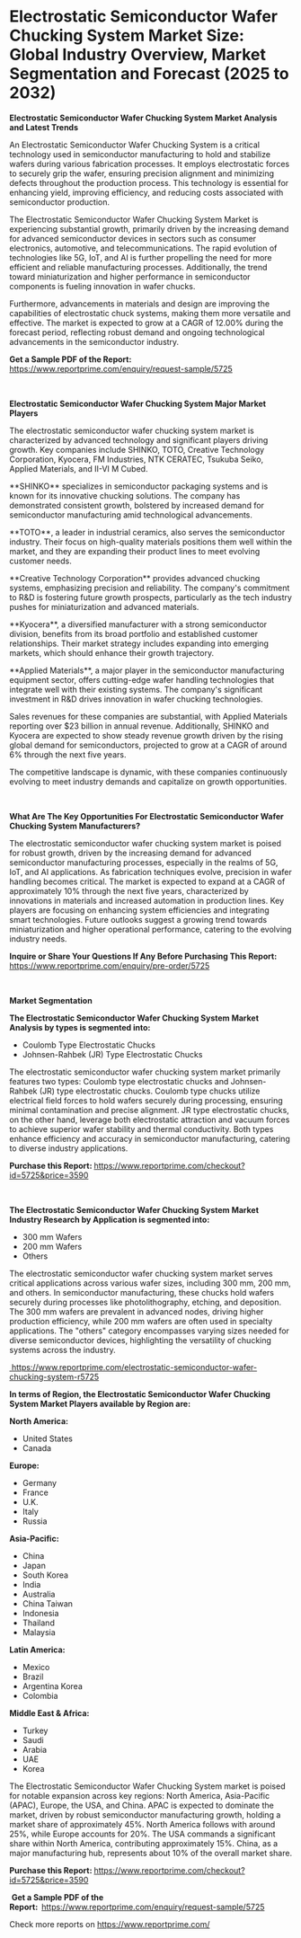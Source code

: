 <p><h1>Electrostatic Semiconductor Wafer Chucking System Market Size: Global Industry Overview, Market Segmentation and Forecast (2025 to 2032)</h1></p><p><strong>Electrostatic Semiconductor Wafer Chucking System Market Analysis and Latest Trends</strong></p>
<p><p>An Electrostatic Semiconductor Wafer Chucking System is a critical technology used in semiconductor manufacturing to hold and stabilize wafers during various fabrication processes. It employs electrostatic forces to securely grip the wafer, ensuring precision alignment and minimizing defects throughout the production process. This technology is essential for enhancing yield, improving efficiency, and reducing costs associated with semiconductor production.</p><p>The Electrostatic Semiconductor Wafer Chucking System Market is experiencing substantial growth, primarily driven by the increasing demand for advanced semiconductor devices in sectors such as consumer electronics, automotive, and telecommunications. The rapid evolution of technologies like 5G, IoT, and AI is further propelling the need for more efficient and reliable manufacturing processes. Additionally, the trend toward miniaturization and higher performance in semiconductor components is fueling innovation in wafer chucks. </p><p>Furthermore, advancements in materials and design are improving the capabilities of electrostatic chuck systems, making them more versatile and effective. The market is expected to grow at a CAGR of 12.00% during the forecast period, reflecting robust demand and ongoing technological advancements in the semiconductor industry.</p></p>
<p><strong>Get a Sample PDF of the Report:&nbsp;</strong> <a href="https://www.reportprime.com/enquiry/request-sample/5725?utm_campaign=2580&utm_medium=2&utm_source=Github&utm_content=ia&utm_term=19032025&utm_id=electrostatic-semiconductor-wafer-chucking-system">https://www.reportprime.com/enquiry/request-sample/5725</a></p>
<p>&nbsp;</p>
<p><strong>Electrostatic Semiconductor Wafer Chucking System Major Market Players</strong></p>
<p><p>The electrostatic semiconductor wafer chucking system market is characterized by advanced technology and significant players driving growth. Key companies include SHINKO, TOTO, Creative Technology Corporation, Kyocera, FM Industries, NTK CERATEC, Tsukuba Seiko, Applied Materials, and II-VI M Cubed. </p><p>**SHINKO** specializes in semiconductor packaging systems and is known for its innovative chucking solutions. The company has demonstrated consistent growth, bolstered by increased demand for semiconductor manufacturing amid technological advancements. </p><p>**TOTO**, a leader in industrial ceramics, also serves the semiconductor industry. Their focus on high-quality materials positions them well within the market, and they are expanding their product lines to meet evolving customer needs.</p><p>**Creative Technology Corporation** provides advanced chucking systems, emphasizing precision and reliability. The company's commitment to R&D is fostering future growth prospects, particularly as the tech industry pushes for miniaturization and advanced materials.</p><p>**Kyocera**, a diversified manufacturer with a strong semiconductor division, benefits from its broad portfolio and established customer relationships. Their market strategy includes expanding into emerging markets, which should enhance their growth trajectory.</p><p>**Applied Materials**, a major player in the semiconductor manufacturing equipment sector, offers cutting-edge wafer handling technologies that integrate well with their existing systems. The company's significant investment in R&D drives innovation in wafer chucking technologies.</p><p>Sales revenues for these companies are substantial, with Applied Materials reporting over $23 billion in annual revenue. Additionally, SHINKO and Kyocera are expected to show steady revenue growth driven by the rising global demand for semiconductors, projected to grow at a CAGR of around 6% through the next five years. </p><p>The competitive landscape is dynamic, with these companies continuously evolving to meet industry demands and capitalize on growth opportunities.</p></p>
<p>&nbsp;</p>
<p><strong>What Are The Key Opportunities For Electrostatic Semiconductor Wafer Chucking System Manufacturers?</strong></p>
<p><p>The electrostatic semiconductor wafer chucking system market is poised for robust growth, driven by the increasing demand for advanced semiconductor manufacturing processes, especially in the realms of 5G, IoT, and AI applications. As fabrication techniques evolve, precision in wafer handling becomes critical. The market is expected to expand at a CAGR of approximately 10% through the next five years, characterized by innovations in materials and increased automation in production lines. Key players are focusing on enhancing system efficiencies and integrating smart technologies. Future outlooks suggest a growing trend towards miniaturization and higher operational performance, catering to the evolving industry needs.</p></p>
<p><strong>Inquire or Share Your Questions If Any Before Purchasing This Report:</strong> <a href="https://www.reportprime.com/enquiry/pre-order/5725?utm_campaign=2580&utm_medium=2&utm_source=Github&utm_content=ia&utm_term=19032025&utm_id=electrostatic-semiconductor-wafer-chucking-system">https://www.reportprime.com/enquiry/pre-order/5725</a></p>
<p>&nbsp;</p>
<p><strong>Market Segmentation</strong></p>
<p><strong>The Electrostatic Semiconductor Wafer Chucking System Market Analysis by types is segmented into:</strong></p>
<p><ul><li>Coulomb Type Electrostatic Chucks</li><li>Johnsen-Rahbek (JR) Type Electrostatic Chucks</li></ul></p>
<p><p>The electrostatic semiconductor wafer chucking system market primarily features two types: Coulomb type electrostatic chucks and Johnsen-Rahbek (JR) type electrostatic chucks. Coulomb type chucks utilize electrical field forces to hold wafers securely during processing, ensuring minimal contamination and precise alignment. JR type electrostatic chucks, on the other hand, leverage both electrostatic attraction and vacuum forces to achieve superior wafer stability and thermal conductivity. Both types enhance efficiency and accuracy in semiconductor manufacturing, catering to diverse industry applications.</p></p>
<p><strong>Purchase this Report:&nbsp;</strong><a href="https://www.reportprime.com/checkout?id=5725&price=3590&utm_campaign=2580&utm_medium=2&utm_source=Github&utm_content=ia&utm_term=19032025&utm_id=electrostatic-semiconductor-wafer-chucking-system">https://www.reportprime.com/checkout?id=5725&price=3590</a></p>
<p>&nbsp;</p>
<p><strong>The Electrostatic Semiconductor Wafer Chucking System Market Industry Research by Application is segmented into:</strong></p>
<p><ul><li>300 mm Wafers</li><li>200 mm Wafers</li><li>Others</li></ul></p>
<p><p>The electrostatic semiconductor wafer chucking system market serves critical applications across various wafer sizes, including 300 mm, 200 mm, and others. In semiconductor manufacturing, these chucks hold wafers securely during processes like photolithography, etching, and deposition. The 300 mm wafers are prevalent in advanced nodes, driving higher production efficiency, while 200 mm wafers are often used in specialty applications. The "others" category encompasses varying sizes needed for diverse semiconductor devices, highlighting the versatility of chucking systems across the industry.</p></p>
<p><a href="https://www.reportprime.com/electrostatic-semiconductor-wafer-chucking-system-r5725?utm_campaign=2580&utm_medium=2&utm_source=Github&utm_content=ia&utm_term=19032025&utm_id=electrostatic-semiconductor-wafer-chucking-system">&nbsp;https://www.reportprime.com/electrostatic-semiconductor-wafer-chucking-system-r5725</a></p>
<p><strong>In terms of Region, the Electrostatic Semiconductor Wafer Chucking System Market Players available by Region are:</strong></p>
<p>
    <p> <strong> North America: </strong>
        <ul>
            <li>United States</li>
            <li>Canada</li>
        </ul>
        </p> 
    <p> <strong> Europe: </strong>
        <ul>
            <li>Germany</li>
            <li>France</li>
            <li>U.K.</li>
            <li>Italy</li>
            <li>Russia</li>
        </ul>
        </p> 
    <p> <strong> Asia-Pacific: </strong>
        <ul>
            <li>China</li>
            <li>Japan</li>
            <li>South Korea</li>
            <li>India</li>
            <li>Australia</li>
            <li>China Taiwan</li>
            <li>Indonesia</li>
            <li>Thailand</li>
            <li>Malaysia</li>
        </ul>
        </p> 
    <p> <strong> Latin America: </strong>
        <ul>
            <li>Mexico</li>
            <li>Brazil</li>
            <li>Argentina Korea</li>
            <li>Colombia</li>
        </ul>
        </p> 
    <p> <strong> Middle East & Africa: </strong>
        <ul>
            <li>Turkey</li>
            <li>Saudi</li>
            <li>Arabia</li>
            <li>UAE</li>
            <li>Korea</li>
        </ul>
    </p>
    </p>
<p><p>The Electrostatic Semiconductor Wafer Chucking System market is poised for notable expansion across key regions: North America, Asia-Pacific (APAC), Europe, the USA, and China. APAC is expected to dominate the market, driven by robust semiconductor manufacturing growth, holding a market share of approximately 45%. North America follows with around 25%, while Europe accounts for 20%. The USA commands a significant share within North America, contributing approximately 15%. China, as a major manufacturing hub, represents about 10% of the overall market share.</p></p>
<p><strong>Purchase this Report: </strong><a href="https://www.reportprime.com/checkout?id=5725&price=3590&utm_campaign=2580&utm_medium=2&utm_source=Github&utm_content=ia&utm_term=19032025&utm_id=electrostatic-semiconductor-wafer-chucking-system">https://www.reportprime.com/checkout?id=5725&price=3590</a></p>
<p>&nbsp;<strong>Get a Sample PDF of the Report:&nbsp;&nbsp;</strong><a href="https://www.reportprime.com/enquiry/request-sample/5725?utm_campaign=2580&utm_medium=2&utm_source=Github&utm_content=ia&utm_term=19032025&utm_id=electrostatic-semiconductor-wafer-chucking-system">https://www.reportprime.com/enquiry/request-sample/5725</a></p>
<p><strong></strong></p>
<p>Check more reports on <a href="https://www.reportprime.com/?utm_campaign=2580&utm_medium=2&utm_source=Github&utm_content=ia&utm_term=19032025&utm_id=electrostatic-semiconductor-wafer-chucking-system">https://www.reportprime.com/</a></p>